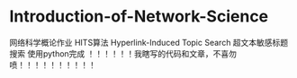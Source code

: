 # Introduction-of-Network-Science
网络科学概论作业
HITS算法
Hyperlink-Induced Topic Search
超文本敏感标题搜索
使用python完成
！！！！！！我瞎写的代码和文章，不喜勿喷！！！！！！！！！！

